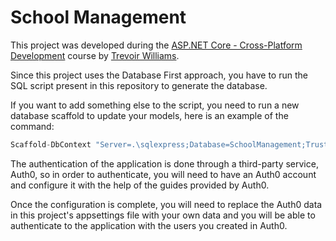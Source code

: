 <h1>School Management</h1>
<p>This project was developed during the <a href="https://www.udemy.com/course/learn-aspnet-mvc-and-entity-framework/">ASP.NET Core - Cross-Platform Development</a> course by <a href="https://www.udemy.com/user/trevoirwilliams/">Trevoir Williams</a>.</p>
<p>Since this project uses the Database First approach, you have to run the SQL script present in this repository to generate the database.</p>
<p>If you want to add something else to the script, you need to run a new database scaffold to update your models, here is an example of the command:</p>

```csharp
Scaffold-DbContext "Server=.\sqlexpress;Database=SchoolManagement;Trusted_Connection=true;MultipleActiveResultSets=true;Encrypt=false" Microsoft.EntityFrameworkCore.SqlServer -OutputDir Data -Force -NoOnConfiguring 
```

<p>The authentication of the application is done through a third-party service, Auth0, so in order to authenticate, you will need to have an Auth0 account and configure it with the help of the guides provided by Auth0.</p>
<p>Once the configuration is complete, you will need to replace the Auth0 data in this project's appsettings file with your own data and you will be able to authenticate to the application with the users you created in Auth0.</p>
